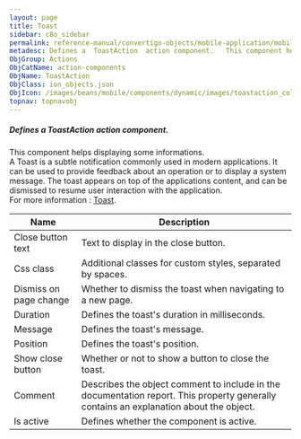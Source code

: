 ```yaml
---
layout: page
title: Toast
sidebar: c8o_sidebar
permalink: reference-manual/convertigo-objects/mobile-application/mobile-components/action-components/toast/
metadesc: Defines a  ToastAction  action component.   This component helps displaying some informations. A Toast is a subtle notification commonly used in moder
ObjGroup: Actions
ObjCatName: action-components
ObjName: ToastAction
ObjClass: ion_objects.json
ObjIcon: /images/beans/mobile/components/dynamic/images/toastaction_color_32x32.png
topnav: topnavobj
---
```

##### Defines a <i>ToastAction</i> action component. <br/>

 This component helps displaying some informations.<br/>
A Toast is a subtle notification commonly used in modern applications. It can be used to provide feedback about an operation or to display a system message. The toast appears on top of the applications content, and can be dismissed to resume user interaction with the application.<br/>
For more information : <a href='https://ionicframework.com/docs/v3/components/#toast'>Toast</a>.

Name | Description 
--- | ---
Close button text | Text to display in the close button.
Css class | Additional classes for custom styles, separated by spaces.
Dismiss on page change | Whether to dismiss the toast when navigating to a new page.
Duration | Defines the toast's duration in milliseconds.
Message | Defines the toast's message.
Position | Defines the toast's position.
Show close button | Whether or not to show a button to close the toast.
Comment | Describes the object comment to include in the documentation report.  This property generally contains an explanation about the object. 
Is active | Defines whether the component is active. 

